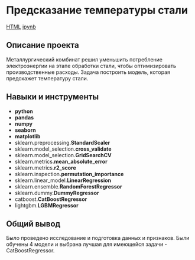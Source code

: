 # Предсказание температуры стали

[HTML]()     [ipynb]()

## Описание проекта

Металлургический комбинат решил уменьшить потребление электроэнергии на этапе обработки стали, чтобы оптимизировать производственные расходы. Задача построить модель, которая предскажет температуру стали. 

## Навыки и инструменты

- **python**
- **pandas**
- **numpy**
- **seaborn**
- **matplotlib**
- sklearn.preprocessing.**StandardScaler**
- sklearn.model_selection.**cross_validate**
- sklearn.model_selection.**GridSearchCV**
- sklearn.metrics.**mean_absolute_error**
- sklearn.metrics.**r2_score**
- sklearn.inspection.**permutation_importance**
- sklearn.linear_model.**LinearRegression**
- sklearn.ensemble.**RandomForestRegressor**
- sklearn.dummy.**DummyRegressor**
- catboost.**CatBoostRegressor**
- lightgbm.**LGBMRegressor**


## 

## Общий вывод

Было проведено исследование и подготовка данных и признаков. Были обучены 4 модели и выбрана лучшая для имеющейся задачи - CatBoostRegressor.
